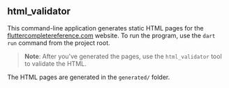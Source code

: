 ## html_validator

This command-line application generates static HTML pages for the [fluttercompletereference.com](https://fluttercompletereference.com/) website. To run the program, use the `dart run` command from the project root.

> **Note**: After you've generated the pages, use the `html_validator` tool to validate the HTML.

The HTML pages are generated in the `generated/` folder.